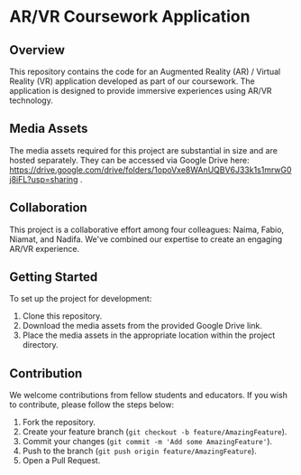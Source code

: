 # AR/VR Coursework Application

## Overview
This repository contains the code for an Augmented Reality (AR) / Virtual Reality (VR) application developed as part of our coursework. The application is designed to provide immersive experiences using AR/VR technology.

## Media Assets
The media assets required for this project are substantial in size and are hosted separately. They can be accessed via Google Drive here: https://drive.google.com/drive/folders/1opoVxe8WAnUQBV6J33k1s1mrwG0j8iFL?usp=sharing .

## Collaboration
This project is a collaborative effort among four colleagues: Naima, Fabio, Niamat, and Nadifa. We've combined our expertise to create an engaging AR/VR experience.

## Getting Started
To set up the project for development:

1. Clone this repository.
2. Download the media assets from the provided Google Drive link.
3. Place the media assets in the appropriate location within the project directory.

## Contribution
We welcome contributions from fellow students and educators. If you wish to contribute, please follow the steps below:

1. Fork the repository.
2. Create your feature branch (`git checkout -b feature/AmazingFeature`).
3. Commit your changes (`git commit -m 'Add some AmazingFeature'`).
4. Push to the branch (`git push origin feature/AmazingFeature`).
5. Open a Pull Request.


